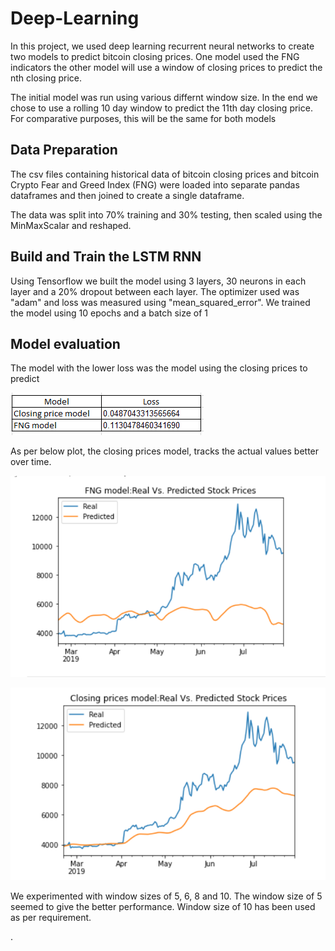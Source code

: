 # Deep-Learning

In this project, we used deep learning recurrent neural networks to create two  models to predict bitcoin closing prices. One model used the FNG indicators the other model will use a window of closing prices to predict the nth closing price.

The initial model was run using various differnt window size. In the end we chose to use a rolling  10 day window to predict the 11th day closing price.  For comparative purposes, this will be the same for both models

## Data Preparation
The csv files containing historical data of bitcoin closing prices and bitcoin Crypto Fear and Greed Index (FNG) were loaded into separate pandas dataframes and then joined to create a single dataframe.

The data was split into 70% training and 30% testing, then scaled using the MinMaxScalar and reshaped.

## Build and Train the LSTM RNN
Using Tensorflow we built the model using 3 layers, 30 neurons in each layer and a 20% dropout between each layer. The optimizer used was "adam" and loss was measured using "mean_squared_error". 
We trained the model using 10 epochs and a batch size of 1

## Model evaluation

The model with the lower loss was the model using the closing prices to predict

![loss](Images/loss.PNG)


As per below plot, the closing prices model, tracks the actual values better over time.

![predictions](Images/fng.PNG)

![predictions](Images/closing_prices.PNG)

We experimented with window sizes of 5, 6, 8 and 10.  The window size of 5 seemed to give the better performance. Window size of 10 has been used as per requirement.

.




